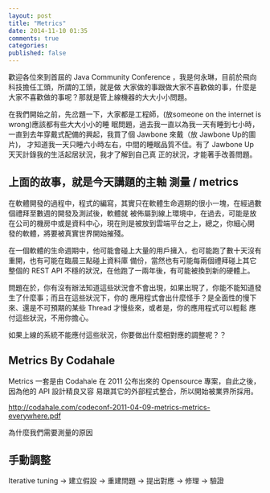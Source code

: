 ```yaml
---
layout: post
title: "Metrics"
date: 2014-11-10 01:35
comments: true
categories: 
published: false
---
```


歡迎各位來到首屆的 Java Community Conference ，我是何永琳，目前於飛向科技擔任工頭，所謂的工頭，就是做
大家做的事跟做大家不喜歡做的事，什麼是大家不喜歡做的事呢？那就是管上線機器的大大小小問題。

在我們開始之前，先岔題一下，大家都是工程師，(放someone on the internet is wrong)應該都有些大大小小的睡
眠問題，過去我一直以為我一天有睡到七小時，一直到去年穿戴式配備的興起，我買了個 Jawbone 來戴（放 Jawbone Up的圖片)，
才知道我一天只睡六小時左右，中間的睡眠品質不佳。有了 Jawbone Up 天天計錄我的生活起居狀況，我才了解到自己真
正的狀況，才能著手改善問題。


上面的故事，就是今天講題的主軸 測量 / metrics
-------------------------------------------------------------------------------------------

在軟體開發的過程中，程式的編寫，其實只在軟體生命週期的很小一塊，在經過數個禮拜至數週的開發及測試後，軟體就
被佈屬到線上環境中，在過去，可能是放在公司的機房中或是資料中心，現在則是被放到雲端平台之上，總之，你細心開
發的軟體，將要被真實世界開始摧殘。

在一個軟體的生命週期中，他可能會碰上大量的用戶擁入，也可能跑了數十天沒有重開，也有可能在臨晨三點碰上資料庫
備份，當然也有可能每兩個禮拜碰上其它整個的 REST API 不穩的狀況，在他跑了一兩年後，有可能被換到新的硬體上。

問題在於，你有沒有辦法知道這些狀況會不會出現，如果出現了，你能不能知道發生了什麼事；而且在這些狀況下，你的
應用程式會出什麼怪手？是全面性的慢下來、還是不可預期的某些 Thread 才慢些來，或者是，你的應用程式可以輕鬆
應付這些狀況，不用你擔心。

如果上線的系統不能應付這些狀況，你要做出什麼相對應的調整呢？？


Metrics By Codahale
-------------------------------------------------------------------------------------------

Metrics 一套是由 Codahale 在 2011 公布出來的 Opensource 專案，自此之後，因為他的 API 設計精良又容
易跟其它的外部程式整合，所以開始被業界所採用。

http://codahale.com/codeconf-2011-04-09-metrics-metrics-everywhere.pdf




為什麼我們需要測量的原因

手動調整
-------------------------------------------------------------------------------------------

Iterative tuning -> 建立假設 -> 重建問題 -> 提出對應 -> 修理 -> 驗證
